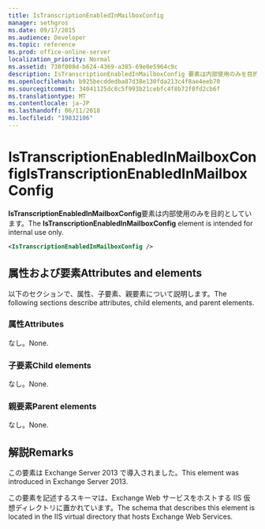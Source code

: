```yaml
---
title: IsTranscriptionEnabledInMailboxConfig
manager: sethgros
ms.date: 09/17/2015
ms.audience: Developer
ms.topic: reference
ms.prod: office-online-server
localization_priority: Normal
ms.assetid: 730f008d-b624-4369-a385-69e8e5964c9c
description: IsTranscriptionEnabledInMailboxConfig 要素は内部使用のみを目的としています。
ms.openlocfilehash: b925becddedba87d38e130fda213c4f8ae4eeb70
ms.sourcegitcommit: 34041125dc8c5f993b21cebfc4f8b72f0fd2cb6f
ms.translationtype: MT
ms.contentlocale: ja-JP
ms.lasthandoff: 06/11/2018
ms.locfileid: "19832106"
---
```

# <a name="istranscriptionenabledinmailboxconfig"></a><span data-ttu-id="ded13-103">IsTranscriptionEnabledInMailboxConfig</span><span class="sxs-lookup"><span data-stu-id="ded13-103">IsTranscriptionEnabledInMailboxConfig</span></span>

<span data-ttu-id="ded13-104">**IsTranscriptionEnabledInMailboxConfig**要素は内部使用のみを目的としています。</span><span class="sxs-lookup"><span data-stu-id="ded13-104">The **IsTranscriptionEnabledInMailboxConfig** element is intended for internal use only.</span></span> 
  
```XML
<IsTranscriptionEnabledInMailboxConfig />
```

## <a name="attributes-and-elements"></a><span data-ttu-id="ded13-105">属性および要素</span><span class="sxs-lookup"><span data-stu-id="ded13-105">Attributes and elements</span></span>

<span data-ttu-id="ded13-106">以下のセクションで、属性、子要素、親要素について説明します。</span><span class="sxs-lookup"><span data-stu-id="ded13-106">The following sections describe attributes, child elements, and parent elements.</span></span>
  
### <a name="attributes"></a><span data-ttu-id="ded13-107">属性</span><span class="sxs-lookup"><span data-stu-id="ded13-107">Attributes</span></span>

<span data-ttu-id="ded13-108">なし。</span><span class="sxs-lookup"><span data-stu-id="ded13-108">None.</span></span>
  
### <a name="child-elements"></a><span data-ttu-id="ded13-109">子要素</span><span class="sxs-lookup"><span data-stu-id="ded13-109">Child elements</span></span>

<span data-ttu-id="ded13-110">なし。</span><span class="sxs-lookup"><span data-stu-id="ded13-110">None.</span></span>
  
### <a name="parent-elements"></a><span data-ttu-id="ded13-111">親要素</span><span class="sxs-lookup"><span data-stu-id="ded13-111">Parent elements</span></span>

<span data-ttu-id="ded13-112">なし。</span><span class="sxs-lookup"><span data-stu-id="ded13-112">None.</span></span>
  
## <a name="remarks"></a><span data-ttu-id="ded13-113">解説</span><span class="sxs-lookup"><span data-stu-id="ded13-113">Remarks</span></span>

<span data-ttu-id="ded13-114">この要素は Exchange Server 2013 で導入されました。</span><span class="sxs-lookup"><span data-stu-id="ded13-114">This element was introduced in Exchange Server 2013.</span></span>
  
<span data-ttu-id="ded13-115">この要素を記述するスキーマは、Exchange Web サービスをホストする IIS 仮想ディレクトリに置かれています。</span><span class="sxs-lookup"><span data-stu-id="ded13-115">The schema that describes this element is located in the IIS virtual directory that hosts Exchange Web Services.</span></span>
  

